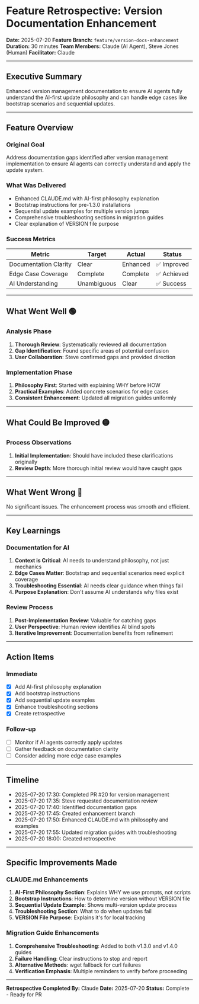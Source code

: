# Feature Retrospective: Version Documentation Enhancement

**Date:** 2025-07-20
**Feature Branch:** `feature/version-docs-enhancement`
**Duration:** 30 minutes
**Team Members:** Claude (AI Agent), Steve Jones (Human)
**Facilitator:** Claude

---

## Executive Summary

Enhanced version management documentation to ensure AI agents fully understand the AI-first update philosophy and can handle edge cases like bootstrap scenarios and sequential updates.

---

## Feature Overview

### Original Goal
Address documentation gaps identified after version management implementation to ensure AI agents can correctly understand and apply the update system.

### What Was Delivered
- Enhanced CLAUDE.md with AI-first philosophy explanation
- Bootstrap instructions for pre-1.3.0 installations
- Sequential update examples for multiple version jumps
- Comprehensive troubleshooting sections in migration guides
- Clear explanation of VERSION file purpose

### Success Metrics
| Metric | Target | Actual | Status |
|--------|--------|--------|--------|
| Documentation Clarity | Clear | Enhanced | ✅ Improved |
| Edge Case Coverage | Complete | Complete | ✅ Achieved |
| AI Understanding | Unambiguous | Clear | ✅ Success |

---

## What Went Well 🟢

### Analysis Phase
1. **Thorough Review**: Systematically reviewed all documentation
2. **Gap Identification**: Found specific areas of potential confusion
3. **User Collaboration**: Steve confirmed gaps and provided direction

### Implementation Phase
1. **Philosophy First**: Started with explaining WHY before HOW
2. **Practical Examples**: Added concrete scenarios for edge cases
3. **Consistent Enhancement**: Updated all migration guides uniformly

---

## What Could Be Improved 🟡

### Process Observations
1. **Initial Implementation**: Should have included these clarifications originally
2. **Review Depth**: More thorough initial review would have caught gaps

---

## What Went Wrong 🔴

No significant issues. The enhancement process was smooth and efficient.

---

## Key Learnings

### Documentation for AI
1. **Context is Critical**: AI needs to understand philosophy, not just mechanics
2. **Edge Cases Matter**: Bootstrap and sequential scenarios need explicit coverage
3. **Troubleshooting Essential**: AI needs clear guidance when things fail
4. **Purpose Explanation**: Don't assume AI understands why files exist

### Review Process
1. **Post-Implementation Review**: Valuable for catching gaps
2. **User Perspective**: Human review identifies AI blind spots
3. **Iterative Improvement**: Documentation benefits from refinement

---

## Action Items

### Immediate
- [x] Add AI-first philosophy explanation
- [x] Add bootstrap instructions
- [x] Add sequential update examples
- [x] Enhance troubleshooting sections
- [x] Create retrospective

### Follow-up
- [ ] Monitor if AI agents correctly apply updates
- [ ] Gather feedback on documentation clarity
- [ ] Consider adding more edge case examples

---

## Timeline

- 2025-07-20 17:30: Completed PR #20 for version management
- 2025-07-20 17:35: Steve requested documentation review
- 2025-07-20 17:40: Identified documentation gaps
- 2025-07-20 17:45: Created enhancement branch
- 2025-07-20 17:50: Enhanced CLAUDE.md with philosophy and examples
- 2025-07-20 17:55: Updated migration guides with troubleshooting
- 2025-07-20 18:00: Created retrospective

---

## Specific Improvements Made

### CLAUDE.md Enhancements
1. **AI-First Philosophy Section**: Explains WHY we use prompts, not scripts
2. **Bootstrap Instructions**: How to determine version without VERSION file
3. **Sequential Update Example**: Shows multi-version update process
4. **Troubleshooting Section**: What to do when updates fail
5. **VERSION File Purpose**: Explains it's for local tracking

### Migration Guide Enhancements
1. **Comprehensive Troubleshooting**: Added to both v1.3.0 and v1.4.0 guides
2. **Failure Handling**: Clear instructions to stop and report
3. **Alternative Methods**: wget fallback for curl failures
4. **Verification Emphasis**: Multiple reminders to verify before proceeding

---

**Retrospective Completed By:** Claude
**Date:** 2025-07-20
**Status:** Complete - Ready for PR

<!-- SELF-REVIEW CHECKPOINT
Before finalizing, verify:
- All required sections are complete
- Content addresses original requirements
- Technical accuracy and consistency
- No gaps or contradictions
-->
